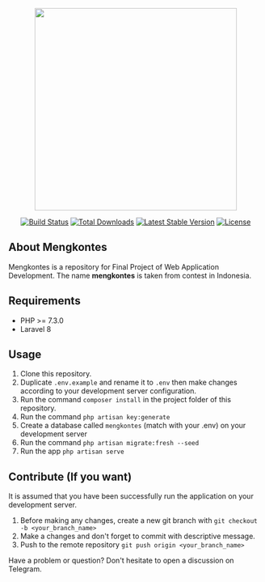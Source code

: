 <p align="center"><a href="https://laravel.com" target="_blank"><img src="https://raw.githubusercontent.com/laravel/art/master/logo-lockup/5%20SVG/2%20CMYK/1%20Full%20Color/laravel-logolockup-cmyk-red.svg" width="400"></a></p>

<p align="center">
<a href="https://travis-ci.org/laravel/framework"><img src="https://travis-ci.org/laravel/framework.svg" alt="Build Status"></a>
<a href="https://packagist.org/packages/laravel/framework"><img src="https://img.shields.io/packagist/dt/laravel/framework" alt="Total Downloads"></a>
<a href="https://packagist.org/packages/laravel/framework"><img src="https://img.shields.io/packagist/v/laravel/framework" alt="Latest Stable Version"></a>
<a href="https://packagist.org/packages/laravel/framework"><img src="https://img.shields.io/packagist/l/laravel/framework" alt="License"></a>
</p>

## About Mengkontes

Mengkontes is a repository for Final Project of Web Application Development. The name **mengkontes** is taken from contest in Indonesia.

## Requirements
- PHP >= 7.3.0
- Laravel 8

## Usage
1. Clone this repository.
2. Duplicate `.env.example` and rename it to `.env` then make changes according to your development server configuration.
3. Run the command `composer install` in the project folder of this repository.
4. Run the command `php artisan key:generate`
5. Create a database called `mengkontes` (match with your .env) on your development server
6. Run the command `php artisan migrate:fresh --seed`
7. Run the app `php artisan serve`

## Contribute (If you want)
It is assumed that you have been successfully run the application on your development server.

1. Before making any changes, create a new git branch with `git checkout -b <your_branch_name>`
2. Make a changes and don't forget to commit with descriptive message.
3. Push to the remote repository `git push origin <your_branch_name>`

Have a problem or question? Don't hesitate to open a discussion on Telegram.
